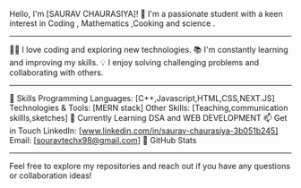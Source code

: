 <!--
**Ghost6626/Ghost6626** is a ✨ _special_ ✨ repository because its `README.md` (this file) appears on your GitHub profile.

Here are some ideas to get you started:

- 🔭 I’m currently working on ...
- 🌱 I’m currently learning ...
- 👯 I’m looking to collaborate on ...
- 🤔 I’m looking for help with ...
- 💬 Ask me about ...
- 📫 How to reach me: ...
- 😄 Pronouns: ...
- ⚡ Fun fact: ...
-->
Hello, I'm [SAURAV CHAURASIYA]! 👋
I'm a passionate student with a keen interest in Coding , Mathematics ,Cooking and science .


---------------------------

👨‍💻 I love coding and exploring new technologies.
📚 I'm constantly learning and improving my skills.
💡 I enjoy solving challenging problems and collaborating with others.

---------------------------


🔧 Skills
Programming Languages: [C++,Javascript,HTML,CSS,NEXT.JS]
Technologies & Tools: [MERN stack]
Other Skills: [Teaching,communication skillls,sketches]
🌱 Currently Learning
DSA and WEB DEVELOPMENT
📫 Get in Touch
LinkedIn: [www.linkedin.com/in/saurav-chaurasiya-3b051b245]
Email: [souravtechx98@gmail.com]
🚀 GitHub Stats

--------------------------


Feel free to explore my repositories and reach out if you have any questions or collaboration ideas!
